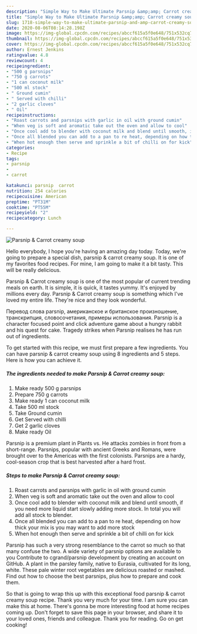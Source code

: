```yaml
---
description: "Simple Way to Make Ultimate Parsnip &amp;amp; Carrot creamy soup"
title: "Simple Way to Make Ultimate Parsnip &amp;amp; Carrot creamy soup"
slug: 1718-simple-way-to-make-ultimate-parsnip-and-amp-carrot-creamy-soup
date: 2020-08-06T08:14:28.198Z
image: https://img-global.cpcdn.com/recipes/abccf615a5f0e648/751x532cq70/parsnip-carrot-creamy-soup-recipe-main-photo.jpg
thumbnail: https://img-global.cpcdn.com/recipes/abccf615a5f0e648/751x532cq70/parsnip-carrot-creamy-soup-recipe-main-photo.jpg
cover: https://img-global.cpcdn.com/recipes/abccf615a5f0e648/751x532cq70/parsnip-carrot-creamy-soup-recipe-main-photo.jpg
author: Ernest Jenkins
ratingvalue: 4.8
reviewcount: 4
recipeingredient:
- "500 g parsnips"
- "750 g carrots"
- "1 can coconut milk"
- "500 ml stock"
- " Ground cumin"
- " Served with chilli"
- "2 garlic cloves"
- " Oil"
recipeinstructions:
- "Roast carrots and parsnips with garlic in oil with ground cumin"
- "When veg is soft and aromatic take out the oven and allow to cool"
- "Once cool add to blender with coconut milk and blend until smooth, if you need more liquid start slowly adding more stock. In total you will add all stock to blender."
- "Once all blended you can add to a pan to re heat, depending on how thick your mix is you may want to add more stock"
- "When hot enough then serve and sprinkle a bit of chilli on for kick"
categories:
- Recipe
tags:
- parsnip
- 
- carrot

katakunci: parsnip  carrot 
nutrition: 254 calories
recipecuisine: American
preptime: "PT31M"
cooktime: "PT55M"
recipeyield: "2"
recipecategory: Lunch

---
```



![Parsnip &amp; Carrot creamy soup](https://img-global.cpcdn.com/recipes/abccf615a5f0e648/751x532cq70/parsnip-carrot-creamy-soup-recipe-main-photo.jpg)

Hello everybody, I hope you're having an amazing day today. Today, we're going to prepare a special dish, parsnip &amp; carrot creamy soup. It is one of my favorites food recipes. For mine, I am going to make it a bit tasty. This will be really delicious.

Parsnip &amp; Carrot creamy soup is one of the most popular of current trending meals on earth. It is simple, it is quick, it tastes yummy. It's enjoyed by millions every day. Parsnip &amp; Carrot creamy soup is something which I've loved my entire life. They're nice and they look wonderful.

Перевод слова parsnip, американское и британское произношение, транскрипция, словосочетания, примеры использования. Parsnip is a character focused point and click adventure game about a hungry rabbit and his quest for cake. Tragedy strikes when Parsnip realises he has run out of ingredients.


To get started with this recipe, we must first prepare a few ingredients. You can have parsnip &amp; carrot creamy soup using 8 ingredients and 5 steps. Here is how you can achieve it.

<!--inarticleads1-->

##### The ingredients needed to make Parsnip &amp; Carrot creamy soup:

1. Make ready 500 g parsnips
1. Prepare 750 g carrots
1. Make ready 1 can coconut milk
1. Take 500 ml stock
1. Take  Ground cumin
1. Get  Served with chilli
1. Get 2 garlic cloves
1. Make ready  Oil


Parsnip is a premium plant in Plants vs. He attacks zombies in front from a short-range. Parsnips, popular with ancient Greeks and Romans, were brought over to the Americas with the first colonists. Parsnips are a hardy, cool-season crop that is best harvested after a hard frost. 

<!--inarticleads2-->

##### Steps to make Parsnip &amp; Carrot creamy soup:

1. Roast carrots and parsnips with garlic in oil with ground cumin
1. When veg is soft and aromatic take out the oven and allow to cool
1. Once cool add to blender with coconut milk and blend until smooth, if you need more liquid start slowly adding more stock. In total you will add all stock to blender.
1. Once all blended you can add to a pan to re heat, depending on how thick your mix is you may want to add more stock
1. When hot enough then serve and sprinkle a bit of chilli on for kick


Parsnip has such a very strong resemblance to the carrot so much so that many confuse the two. A wide variety of parsnip options are available to you Contribute to cgrand/parsnip development by creating an account on GitHub. A plant in the parsley family, native to Eurasia, cultivated for its long, white. These pale winter root vegetables are delicious roasted or mashed. Find out how to choose the best parsnips, plus how to prepare and cook them. 

So that is going to wrap this up with this exceptional food parsnip &amp; carrot creamy soup recipe. Thank you very much for your time. I am sure you can make this at home. There's gonna be more interesting food at home recipes coming up. Don't forget to save this page in your browser, and share it to your loved ones, friends and colleague. Thank you for reading. Go on get cooking!
